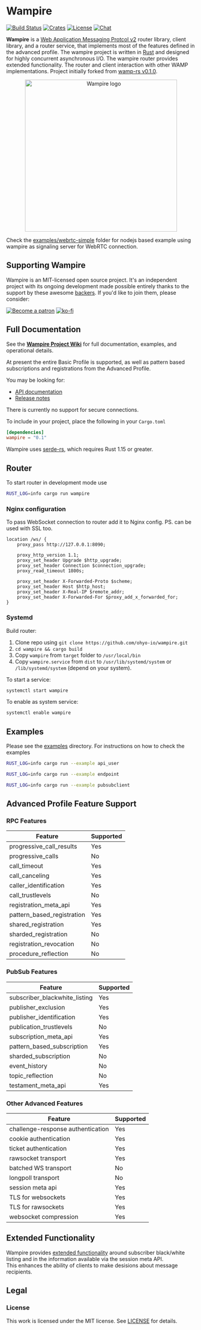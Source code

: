 # Wampire

[![Build Status](https://travis-ci.org/ohyo-io/wampire.svg)](https://travis-ci.org/ohyo-io/wampire)
[![Crates](https://img.shields.io/badge/crates.io-v0.1.2-orange.svg)](https://crates.io/crates/wampire)
[![License](https://img.shields.io/badge/License-MIT-blue.svg)](LICENSE)
[![Chat](https://img.shields.io/badge/chat-on%20discord-7289da.svg)](https://discord.gg/Y2k3GAW)

**Wampire** is a [Web Application Messaging Protcol v2](http://wamp-proto.org/) router library, client library, and a router service, 
that implements most of the features defined in the advanced profile. The wampire project is written 
in [Rust](https://www.rust-lang.org/) and designed for highly concurrent asynchronous I/O. The wampire router 
provides extended functionality.  The router and client interaction with other WAMP implementations. 
Project initially forked from [wamp-rs v0.1.0](https://github.com/dyule/wamp-rs).

<p align="center">
    <img src="https://raw.githubusercontent.com/wiki/ohyo-io/wampire/images/wampire_webrtc.png" alt="Wampire logo" width="405" />
</p>

Check the [examples/webrtc-simple](examples/webrtc-simple) folder 
for nodejs based example using wampire as signaling server for WebRTC connection. 

## Supporting Wampire

Wampire is an MIT-licensed open source project. It's an independent project with its ongoing development made possible 
entirely thanks to the support by these awesome [backers](./BACKERS.md). If 
you'd like to join them, please consider:

[![Become a patron](https://raw.githubusercontent.com/wiki/ohyo-io/wampire/images/patreon.png)](https://www.patreon.com/dudochkin)
[![ko-fi](https://raw.githubusercontent.com/wiki/ohyo-io/wampire/images/kofi2.png)](https://ko-fi.com/Y8Y3E0YQ)
## Full Documentation

See the [**Wampire Project Wiki**](https://github.com/ohyo-io/wampire/wiki) for full documentation, examples, and operational details.

At present the entire Basic Profile is supported, as well as pattern based subscriptions and registrations from the Advanced Profile.

You may be looking for:

- [API documentation](https://docs.rs/wampire/)
- [Release notes](https://github.com/ohyo-io/wampire/releases)

There is currently no support for secure connections.

To include in your project, place the following in your `Cargo.toml`

```toml
[dependencies]
wampire = "0.1"
```
Wampire uses [serde-rs](https://github.com/serde-rs/serde), which requires Rust 1.15 or greater.

## Router
To start router in development mode use
```bash
RUST_LOG=info cargo run wampire
```

### Nginx configuration
To pass WebSocket connection to router add it to Nginx config.
PS. can be used with SSL too.
```
location /ws/ {
    proxy_pass http://127.0.0.1:8090;
    
    proxy_http_version 1.1;
    proxy_set_header Upgrade $http_upgrade;
    proxy_set_header Connection $connection_upgrade;
    proxy_read_timeout 1800s;

    proxy_set_header X-Forwarded-Proto $scheme;
    proxy_set_header Host $http_host;
    proxy_set_header X-Real-IP $remote_addr;
    proxy_set_header X-Forwarded-For $proxy_add_x_forwarded_for;
}
```
### Systemd
Build router:
1. Clone repo using `git clone https://github.com/ohyo-io/wampire.git`
2. `cd wampire && cargo build`
3. Copy `wampire` from `target` folder to `/usr/local/bin`
4. Copy `wampire.service` from `dist` to `/usr/lib/systemd/system` or `/lib/systemd/system` (depend on your system).

To start a service:
``` bash
systemctl start wampire
```
To enable as system service:
``` bash
systemctl enable wampire
```
## Examples
Please see the [examples](examples) directory.
For instructions on how to check the examples

```bash
RUST_LOG=info cargo run --example api_user
```
```bash
RUST_LOG=info cargo run --example endpoint
```
```bash
RUST_LOG=info cargo run --example pubsubclient
```

## Advanced Profile Feature Support

### RPC Features

| Feature | Supported |
| ------- | --------- |
| progressive_call_results | Yes |
| progressive_calls | No |
| call_timeout | Yes |
| call_canceling | Yes |
| caller_identification | Yes |
| call_trustlevels | No |
| registration_meta_api | Yes
| pattern_based_registration | Yes |
| shared_registration | Yes |
| sharded_registration | No |
| registration_revocation | No |
| procedure_reflection | No |

### PubSub Features

| Feature | Supported |
| ------- | --------- |
| subscriber_blackwhite_listing | Yes |
| publisher_exclusion | Yes |
| publisher_identification | Yes |
| publication_trustlevels | No|
| subscription_meta_api | Yes |
| pattern_based_subscription | Yes |
| sharded_subscription | No |
| event_history | No |
| topic_reflection | No |
| testament_meta_api | Yes |

### Other Advanced Features

| Feature | Supported |
| ------- | --------- |
| challenge-response authentication | Yes |
| cookie authentication | Yes |
| ticket authentication | Yes |
| rawsocket transport | Yes |
| batched WS transport | No |
| longpoll transport | No |
| session meta api | Yes |
| TLS for websockets | Yes |
| TLS for rawsockets | Yes |
| websocket compression | Yes |

## Extended Functionality

Wampire provides [extended functionality](https://github.com/ohyo-io/wampire/wiki/Extended-Functionality) 
around subscriber black/white listing and in the information available via the session meta API.  
This enhances the ability of clients to make desisions about message recipients.

## Legal

### License

This work is licensed under the MIT license. See [LICENSE](./LICENSE) for details.
